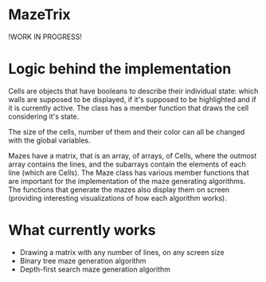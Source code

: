 # MazeTrix
!WORK IN PROGRESS!

# Logic behind the implementation
Cells are objects that have booleans to describe their individual state: which walls are supposed to be displayed, if it's supposed to be highlighted and if it is currently active. The class has a member function that draws the cell considering it's state.

The size of the cells, number of them and their color can all be changed with the global variables.

Mazes have a matrix, that is an array, of arrays, of Cells, where the outmost array contains the lines, and the subarrays contain the elements of each line (which are Cells). The Maze class has various member functions that are important for the implementation of the maze generating algorithms. The functions that generate the mazes also display them on screen (providing interesting visualizations of how each algorithm works).

# What currently works
- Drawing a matrix with any number of lines, on any screen size
- Binary tree maze generation algorithm
- Depth-first search maze generation algorithm
